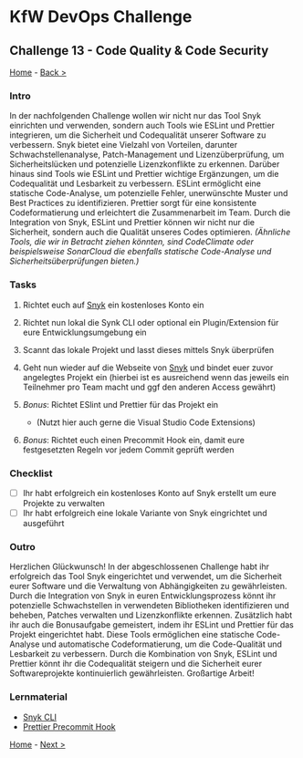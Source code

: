 # KfW DevOps Challenge

## Challenge 13 - Code Quality & Code Security

[Home](../../README.md) - [Back >](../challenge12/README.md)

### Intro

In der nachfolgenden Challenge wollen wir nicht nur das Tool Snyk einrichten und verwenden, sondern auch Tools wie ESLint und Prettier integrieren, um die Sicherheit und Codequalität unserer Software zu verbessern. Snyk bietet eine Vielzahl von Vorteilen, darunter Schwachstellenanalyse, Patch-Management und Lizenzüberprüfung, um Sicherheitslücken und potenzielle Lizenzkonflikte zu erkennen. Darüber hinaus sind Tools wie ESLint und Prettier wichtige Ergänzungen, um die Codequalität und Lesbarkeit zu verbessern. ESLint ermöglicht eine statische Code-Analyse, um potenzielle Fehler, unerwünschte Muster und Best Practices zu identifizieren. Prettier sorgt für eine konsistente Codeformatierung und erleichtert die Zusammenarbeit im Team. Durch die Integration von Snyk, ESLint und Prettier können wir nicht nur die Sicherheit, sondern auch die Qualität unseres Codes optimieren. _(Ähnliche Tools, die wir in Betracht ziehen könnten, sind CodeClimate oder beispielsweise SonarCloud die ebenfalls statische Code-Analyse und Sicherheitsüberprüfungen bieten.)_

### Tasks

1. Richtet euch auf [Snyk](https://app.snyk.io/login) ein kostenloses Konto ein

2. Richtet nun lokal die Synk CLI oder optional ein Plugin/Extension für eure Entwicklungsumgebung ein

3. Scannt das lokale Projekt und lasst dieses mittels Snyk überprüfen

4. Geht nun wieder auf die Webseite von [Snyk](https://app.snyk.io/login) und bindet euer zuvor angelegtes Projekt ein (hierbei ist es ausreichend wenn das jeweils ein Teilnehmer pro Team macht und ggf den anderen Access gewährt)

5. _Bonus_: Richtet ESlint und Prettier für das Projekt ein

   - (Nutzt hier auch gerne die Visual Studio Code Extensions)

6. _Bonus_: Richtet euch einen Precommit Hook ein, damit eure festgesetzten Regeln vor jedem Commit geprüft werden

### Checklist

- [ ] Ihr habt erfolgreich ein kostenloses Konto auf Snyk erstellt um eure Projekte zu verwalten
- [ ] Ihr habt erfolgreich eine lokale Variante von Snyk eingrichtet und ausgeführt

### Outro

Herzlichen Glückwunsch! In der abgeschlossenen Challenge habt ihr erfolgreich das Tool Snyk eingerichtet und verwendet, um die Sicherheit eurer Software und die Verwaltung von Abhängigkeiten zu gewährleisten. Durch die Integration von Snyk in euren Entwicklungsprozess könnt ihr potenzielle Schwachstellen in verwendeten Bibliotheken identifizieren und beheben, Patches verwalten und Lizenzkonflikte erkennen.
Zusätzlich habt ihr auch die Bonusaufgabe gemeistert, indem ihr ESLint und Prettier für das Projekt eingerichtet habt. Diese Tools ermöglichen eine statische Code-Analyse und automatische Codeformatierung, um die Code-Qualität und Lesbarkeit zu verbessern. Durch die Kombination von Snyk, ESLint und Prettier könnt ihr die Codequalität steigern und die Sicherheit eurer Softwareprojekte kontinuierlich gewährleisten. Großartige Arbeit!

### Lernmaterial

- [Snyk CLI](https://docs.snyk.io/snyk-cli/install-the-snyk-cli)
- [Prettier Precommit Hook](https://prettier.io/docs/en/precommit.html)

[Home](../../README.md) - [Next >](../challenge14/README.md)
